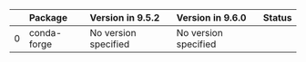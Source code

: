 <!-- markdown-link-check-disable -->

|    | Package     | Version in 9.5.2     | Version in 9.6.0     | Status   |
|---:|:------------|:---------------------|:---------------------|:---------|
|  0 | conda-forge | No version specified | No version specified |          |